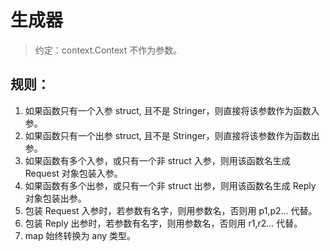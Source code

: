 # 生成器

> 约定：context.Context 不作为参数。 

## 规则：
1. 如果函数只有一个入参 struct, 且不是 Stringer，则直接将该参数作为函数入参。
2. 如果函数只有一个出参 struct, 且不是 Stringer，则直接将该参数作为函数出参。
3. 如果函数有多个入参，或只有一个非 struct 入参，则用该函数名生成 Request 对象包装入参。
4. 如果函数有多个出参，或只有一个非 struct 出参，则用该函数名生成 Reply 对象包装出参。
5. 包装 Request 入参时，若参数有名字，则用参数名，否则用 p1,p2... 代替。
6. 包装 Reply 出参时，若参数有名字，则用参数名，否则用 r1,r2... 代替。
7. map 始终转换为 any 类型。